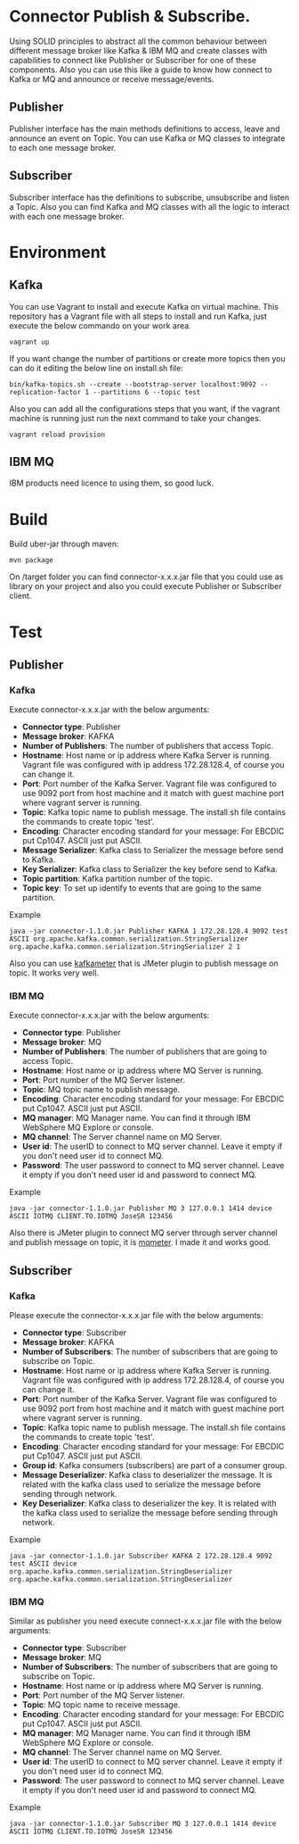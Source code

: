 # Connector Publish & Subscribe.

Using SOLID principles to abstract all the common behaviour between different message broker like Kafka & IBM MQ
and create classes with capabilities to connect like Publisher or Subscriber for one of these components. Also you can use
this like a guide to know how connect to Kafka or MQ and announce or receive message/events.

## Publisher

Publisher interface has the main methods definitions to access, leave and announce an event on Topic. You can use Kafka or MQ
classes to integrate to each one message broker.

## Subscriber

Subscriber interface has the definitions to subscribe, unsubscribe and listen a Topic. Also you can find Kafka and MQ
classes with all the logic to interact with each one message broker.


# Environment

## Kafka

You can use Vagrant to install and execute Kafka on virtual machine. This repository has a Vagrant file with all steps to
install and run Kafka, just execute the below commando on your work area.

    vagrant up

If you want change the number of partitions or create more topics then you can do it editing the below line on install.sh file:

    bin/kafka-topics.sh --create --bootstrap-server localhost:9092 --replication-factor 1 --partitions 6 --topic test

Also you can add all the configurations steps that you want, if the vagrant machine is running just run the next command to take your changes.

    vagrant reload provision

## IBM MQ

IBM products need licence to using them, so good luck.


# Build

Build uber-jar through maven:

    mvn package

On /target folder you can find connector-x.x.x.jar file that you could use as library on your project and also you could
execute Publisher or Subscriber client.

# Test

## Publisher

### Kafka

Execute connector-x.x.x.jar with the below arguments:

* **Connector type**: Publisher
* **Message broker**: KAFKA
* **Number of Publishers**: The number of publishers that access Topic.
* **Hostname**: Host name or ip address where Kafka Server is running. Vagrant file was configured with ip address 172.28.128.4, of course you can change it.
* **Port**: Port number of the Kafka Server. Vagrant file was configured to use 9092 port from host machine and it match with guest machine port where vagrant server is running.
* **Topic**: Kafka topic name to publish message. The install.sh file contains the commands to create topic 'test'.
* **Encoding**: Character encoding standard for your message: For EBCDIC put Cp1047. ASCII just put ASCII.
* **Message Serializer**: Kafka class to Serializer the message before send to Kafka.
* **Key Serializer**: Kafka class to Serializer the key before send to Kafka.
* **Topic partition**: Kafka partition number of the topic.
* **Topic key**: To set up identify to events that are going to the same partition.

Example

    java -jar connector-1.1.0.jar Publisher KAFKA 1 172.28.128.4 9092 test ASCII org.apache.kafka.common.serialization.StringSerializer org.apache.kafka.common.serialization.StringSerializer 2 1

Also you can use [kafkameter](https://github.com/BrightTag/kafkameter) that is JMeter plugin to publish message on topic. It works very well.


### IBM MQ

Execute connector-x.x.x.jar with the below arguments:

* **Connector type**: Publisher
* **Message broker**: MQ
* **Number of Publishers**: The number of publishers that are going to access Topic.
* **Hostname**: Host name or ip address where MQ Server is running.
* **Port**: Port number of the MQ Server listener.
* **Topic**: MQ topic name to publish message.
* **Encoding**: Character encoding standard for your message: For EBCDIC put Cp1047. ASCII just put ASCII.
* **MQ manager**: MQ Manager name. You can find it through IBM WebSphere MQ Explore or console.
* **MQ channel**: The Server channel name on MQ Server.
* **User id**: The userID to connect to MQ server channel. Leave it empty if you don't need user id to connect MQ.
* **Password**: The user password to connect to MQ server channel. Leave it empty if you don't need user id and password to connect MQ.

Example

    java -jar connector-1.1.0.jar Publisher MQ 3 127.0.0.1 1414 device ASCII IOTMQ CLIENT.TO.IOTMQ JoseSR 123456

Also there is JMeter plugin to connect MQ server through server channel and publish message on topic, it is [mqmeter](https://github.com/JoseLuisSR/mqmeter).
I made it and works good.


## Subscriber

### Kafka

Please execute the connector-x.x.x.jar file with the below arguments:

* **Connector type**: Subscriber
* **Message broker**: KAFKA
* **Number of Subscribers**: The number of subscribers that are going to subscribe on Topic.
* **Hostname**: Host name or ip address where Kafka Server is running. Vagrant file was configured with ip address 172.28.128.4, of course you can change it.
* **Port**: Port number of the Kafka Server. Vagrant file was configured to use 9092 port from host machine and it match with guest machine port where vagrant server is running.
* **Topic**: Kafka topic name to publish message. The install.sh file contains the commands to create topic 'test'.
* **Encoding**: Character encoding standard for your message: For EBCDIC put Cp1047. ASCII just put ASCII.
* **Group id**: Kafka consumers (subscribers) are part of a consumer group.
* **Message Deserializer**: Kafka class to deserializer the message. It is related with the kafka class used to serialize the message before sending through network.
* **Key Deserializer**: Kafka class to deserializer the key. It is related with the kafka class used to serialize the message before sending through network.

Example

    java -jar connector-1.1.0.jar Subscriber KAFKA 2 172.28.128.4 9092 test ASCII device org.apache.kafka.common.serialization.StringDeserializer org.apache.kafka.common.serialization.StringDeserializer


### IBM MQ

Similar as publisher you need execute connect-x.x.x.jar file with the below arguments:

* **Connector type**: Subscriber
* **Message broker**: MQ
* **Number of Subscribers**: The number of subscribers that are going to subscribe on Topic.
* **Hostname**: Host name or ip address where MQ Server is running.
* **Port**: Port number of the MQ Server listener.
* **Topic**: MQ topic name to receive message.
* **Encoding**: Character encoding standard for your message: For EBCDIC put Cp1047. ASCII just put ASCII.
* **MQ manager**: MQ Manager name. You can find it through IBM WebSphere MQ Explore or console.
* **MQ channel**: The Server channel name on MQ Server.
* **User id**: The userID to connect to MQ server channel. Leave it empty if you don't need user id to connect MQ.
* **Password**: The user password to connect to MQ server channel. Leave it empty if you don't need user id and password to connect MQ.

Example

    java -jar connector-1.1.0.jar Subscriber MQ 3 127.0.0.1 1414 device ASCII IOTMQ CLIENT.TO.IOTMQ JoseSR 123456
